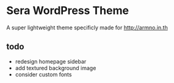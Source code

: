 # Sera WordPress Theme #

A super lightweight theme specificly made for http://armno.in.th

## todo ##
* redesign homepage sidebar
* add textured background image
* consider custom fonts